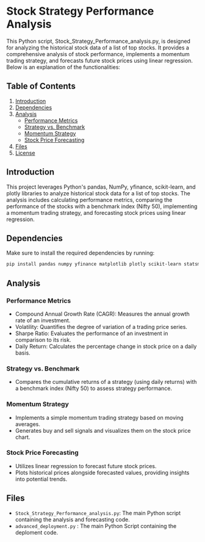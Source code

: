 # Stock Strategy Performance Analysis

This Python script, Stock_Strategy_Performance_analysis.py, is designed for analyzing the historical stock data of a list of top stocks. It provides a comprehensive analysis of stock performance, implements a momentum trading strategy, and forecasts future stock prices using linear regression. Below is an explanation of the functionalities:

## Table of Contents

1. [Introduction](#introduction)
2. [Dependencies](#dependencies)
3. [Analysis](#analysis)
    - [Performance Metrics](#performance-metrics)
    - [Strategy vs. Benchmark](#strategy-vs-benchmark)
    - [Momentum Strategy](#momentum-strategy)
    - [Stock Price Forecasting](#stock-price-forecasting)
4. [Files](#files)
5. [License](#license)

## Introduction

This project leverages Python's pandas, NumPy, yfinance, scikit-learn, and plotly libraries to analyze historical stock data for a list of top stocks. The analysis includes calculating performance metrics, comparing the performance of the stocks with a benchmark index (Nifty 50), implementing a momentum trading strategy, and forecasting stock prices using linear regression.

## Dependencies

Make sure to install the required dependencies by running:

```bash
pip install pandas numpy yfinance matplotlib plotly scikit-learn statsmodels
```


## Analysis

### Performance Metrics

* Compound Annual Growth Rate (CAGR): Measures the annual growth rate of an investment.
* Volatility: Quantifies the degree of variation of a trading price series.
* Sharpe Ratio: Evaluates the performance of an investment in comparison to its risk.
* Daily Return: Calculates the percentage change in stock price on a daily basis.

### Strategy vs. Benchmark

* Compares the cumulative returns of a strategy (using daily returns) with a benchmark index (Nifty 50) to assess strategy performance.

### Momentum Strategy

* Implements a simple momentum trading strategy based on moving averages.
* Generates buy and sell signals and visualizes them on the stock price chart.

### Stock Price Forecasting

* Utilizes linear regression to forecast future stock prices.
* Plots historical prices alongside forecasted values, providing insights into potential trends.

## Files

- `Stock_Strategy_Performance_analysis.py`: The main Python script containing the analysis and forecasting code.
- `advanced_deployment.py` : The main Python Script containing the deploment code.
